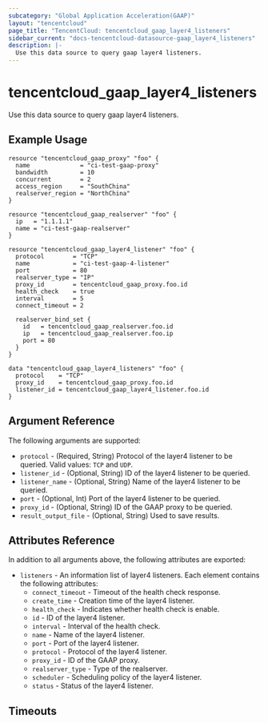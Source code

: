 ```yaml
---
subcategory: "Global Application Acceleration(GAAP)"
layout: "tencentcloud"
page_title: "TencentCloud: tencentcloud_gaap_layer4_listeners"
sidebar_current: "docs-tencentcloud-datasource-gaap_layer4_listeners"
description: |-
  Use this data source to query gaap layer4 listeners.
---
```


# tencentcloud_gaap_layer4_listeners

Use this data source to query gaap layer4 listeners.

## Example Usage

```hcl
resource "tencentcloud_gaap_proxy" "foo" {
  name              = "ci-test-gaap-proxy"
  bandwidth         = 10
  concurrent        = 2
  access_region     = "SouthChina"
  realserver_region = "NorthChina"
}

resource "tencentcloud_gaap_realserver" "foo" {
  ip   = "1.1.1.1"
  name = "ci-test-gaap-realserver"
}

resource "tencentcloud_gaap_layer4_listener" "foo" {
  protocol        = "TCP"
  name            = "ci-test-gaap-4-listener"
  port            = 80
  realserver_type = "IP"
  proxy_id        = tencentcloud_gaap_proxy.foo.id
  health_check    = true
  interval        = 5
  connect_timeout = 2

  realserver_bind_set {
    id   = tencentcloud_gaap_realserver.foo.id
    ip   = tencentcloud_gaap_realserver.foo.ip
    port = 80
  }
}

data "tencentcloud_gaap_layer4_listeners" "foo" {
  protocol    = "TCP"
  proxy_id    = tencentcloud_gaap_proxy.foo.id
  listener_id = tencentcloud_gaap_layer4_listener.foo.id
}
```

## Argument Reference

The following arguments are supported:

* `protocol` - (Required, String) Protocol of the layer4 listener to be queried. Valid values: `TCP` and `UDP`.
* `listener_id` - (Optional, String) ID of the layer4 listener to be queried.
* `listener_name` - (Optional, String) Name of the layer4 listener to be queried.
* `port` - (Optional, Int) Port of the layer4 listener to be queried.
* `proxy_id` - (Optional, String) ID of the GAAP proxy to be queried.
* `result_output_file` - (Optional, String) Used to save results.

## Attributes Reference

In addition to all arguments above, the following attributes are exported:

* `listeners` - An information list of layer4 listeners. Each element contains the following attributes:
  * `connect_timeout` - Timeout of the health check response.
  * `create_time` - Creation time of the layer4 listener.
  * `health_check` - Indicates whether health check is enable.
  * `id` - ID of the layer4 listener.
  * `interval` - Interval of the health check.
  * `name` - Name of the layer4 listener.
  * `port` - Port of the layer4 listener.
  * `protocol` - Protocol of the layer4 listener.
  * `proxy_id` - ID of the GAAP proxy.
  * `realserver_type` - Type of the realserver.
  * `scheduler` - Scheduling policy of the layer4 listener.
  * `status` - Status of the layer4 listener.


## Timeouts

<no value>


